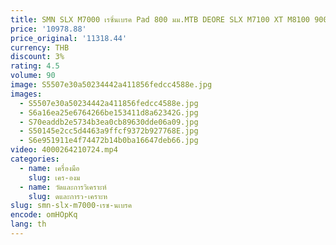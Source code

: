```yaml
---
title: SMN SLX M7000 เรซิ่นเบรค Pad 800 มม.MTB DEORE SLX M7100 XT M8100 900 มม./1600 มม.เบรคจักรยานเสือภูเขาไฮดรอลิกเบรค
price: '10978.88'
price_original: '11318.44'
currency: THB
discount: 3%
rating: 4.5
volume: 90
image: S5507e30a50234442a411856fedcc4588e.jpg
images:
  - S5507e30a50234442a411856fedcc4588e.jpg
  - S6a16ea25e6764266be153411d8a62342G.jpg
  - S70eaddb2e5734b3ea0cb89630dde06a09.jpg
  - S50145e2cc5d4463a9ffcf9372b927768E.jpg
  - S6e951911e4f74472b14b0ba16647deb66.jpg
video: 4000264210724.mp4
categories:
  - name: เครื่องมือ
    slug: เคร-องม
  - name: วัดและการวิเคราะห์
    slug: ดและการว-เคราะห
slug: smn-slx-m7000-เรซ-นเบรค
encode: omHOpKq
lang: th
---
```

  